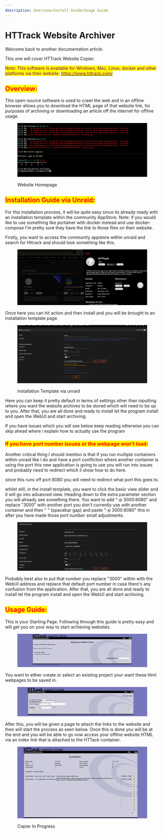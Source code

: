 ```yaml
---
description: Overview/Install Guide/Usage Guide
---
```


# HTTrack Website Archiver

Welcome back to another documentation article.

This one will cover HTTrack Website Copier.

<mark style="color:purple;">Note: This software is available for Windows, Mac, Linux, docker and other platforms via their website:</mark> [<mark style="color:purple;">https://www.httrack.com/</mark>](https://www.httrack.com/)<mark style="color:purple;"></mark>

## <mark style="color:red;">Overview:</mark>

This open-source software is used to crawl the web and in an offline browser allows you to download the HTML page of that website link, for purposes of archiving or downloading an article off the internet for offline usage.

<figure><img src=".gitbook/assets/image (1).png" alt=""><figcaption><p>Website Homepage</p></figcaption></figure>

## <mark style="color:red;">Installation Guide via Unraid:</mark>

For this installation process, it will be quite easy since its already ready with an installation template within the community AppStore. Note: if you would like to use something like portainer with docker instead and use docker-compose I'm pretty sure they have the link to those files on their website.

Firstly, you want to access the community appstore within unraid and search for Httrack and should look something like this.

<figure><img src=".gitbook/assets/image (2) (1).png" alt=""><figcaption></figcaption></figure>

Once here you can hit action and then install and you will be brought to an installation template page.

<figure><img src=".gitbook/assets/image (5).png" alt=""><figcaption><p>Installation Template via unraid</p></figcaption></figure>

Here you can keep it pretty default in terms of settings other than inputting where you want the website archives to be stored which will need to be up to you. After that, you are all done and ready to install let the program install and open the WebUI and start archiving.&#x20;

If you have issues which you will see below keep reading otherwise you can skip ahead where i explain how to actually use the program

### <mark style="color:red;">If you have port number issues or the webpage won't load:</mark>

Another critical thing I should mention is that if you run multiple containers within unraid like I do and have a port confliction where another container is using the port this new application is going to use you will run into issues and probably need to redirect which il show how to do here.

since this runs off port 8080 you will need to redirect what port this goes to.

whilst still, in the install template, you want to click the basic view slider and it will go into advanced view. Heading down to the extra parameter section you will already see something there. You want to add "-p 3000:8080" and replace "3000" with another port you don't currently use with another container and then " " (spacebar gap) and paste "-p 3000:8080" this in after you have made those port number small adjustments.

<figure><img src=".gitbook/assets/image (4).png" alt=""><figcaption></figcaption></figure>

Probably best also to put that number you replace "3000" within with the WebUI address and replace that default port number in case there's any confusion from the application. After that, you are all done and ready to install let the program install and open the WebUI and start archiving.

## <mark style="color:red;">Usage Guide:</mark>

This is your Starting Page. Following through this guide is pretty easy and will get you on your way to start achieving websites.

<figure><img src=".gitbook/assets/image.png" alt=""><figcaption></figcaption></figure>

You want to either create or select an existing project your want these html webpages to be saved in.

<figure><img src=".gitbook/assets/image (2).png" alt=""><figcaption></figcaption></figure>

After this, you will be given a page to attach the links to the website and then will start the process as seen below. Once this is done you will be at the end and you will be able to go now access your offline website HTML via an index link that is attached to the HTTack container.

<figure><img src=".gitbook/assets/image (3).png" alt=""><figcaption><p>Copier In Progress</p></figcaption></figure>

